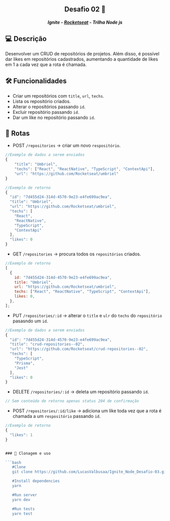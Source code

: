 <h2 align="center">Desafio 02 🚀</h2>
<h5 align="center">Ignite - <a href="https://rocketseat.com.br/" >Rocketseat</a> - Trilha Node js</h5>

## 💻 Descrição

Desenvolver um CRUD de repositórios de projetos. Além disso, é possível dar likes em repositórios cadastrados, aumentando a quantidade de likes em 1 a cada vez que a rota é chamada.

## 🛠️ Funcionalidades

- Criar um repositórios com `title`, `url`, `techs`.
- Lista os repositório criados.
- Alterar o repositórios passando `id`.
- Excluir repositório passando `id`.
- Dar um like no repositório passando `id`.

## 🔗 Rotas

- POST `/repositories` → criar um novo `respositório`.

```javascript
//Exemplo de dados a serem enviados
{
	"title": "Umbriel",
	"techs": ["React", "ReactNative", "TypeScript", "ContextApi"],
	"url": "https://github.com/Rocketseat/umbriel"
}

//Exemplo de retorno
{
  "id": "7d455d24-314d-4570-9e23-e4fe699ac9ea",
  "title": "Umbriel",
  "url": "https://github.com/Rocketseat/umbriel",
  "techs": [
    "React",
    "ReactNative",
    "TypeScript",
    "ContextApi"
  ],
  "likes": 0
}
```

- GET `/repositories` → procura todos os `repositórios` criados.

```javascript
//Exemplo de retorno
[
  {
    id: "7d455d24-314d-4570-9e23-e4fe699ac9ea",
    title: "Umbriel",
    url: "https://github.com/Rocketseat/umbriel",
    techs: ["React", "ReactNative", "TypeScript", "ContextApi"],
    likes: 0,
  },
];
```

- PUT `/repositories/:id` → alterar o `title` e `ulr` do `techs` do `repositório` pasasndo um `id`.

```javascript
//Exemplo de dados a serem enviados
{
  "id": "7d455d24-314d-4570-9e23-e4fe699ac9ea",
  "title": "crud-repositories--02",
  "url": "https://github.com/Rocketseat/crud-repositories--02",
  "techs": [
    "TypeScript",
    "Prisma",
    "Jest"
  ],
  "likes": 0
}
```

- DELETE `/repositories/:id` → deleta um repositório passando `id`.

```javascript
// Sem conteúdo de retorno apenas status 204 de confirmação
```

- POST `/repositories/:id/like` → adiciona um like toda vez que a rota é chamada a um `respositório` passando `id`.

````javascript
//Exemplo de retorno
{
  "likes": 1
}


### 📝 Clonagem e uso

```bash
   #Clone
   git clone https://github.com/LucasValbusaa/Ignite_Node_Desafio-03.git

   #Install dependencies
   yarn

   #Run server
   yarn dev

   #Run tests
   yarn test
````
